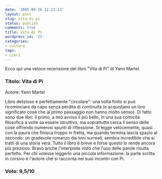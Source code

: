 ```yaml
---
date: '2005-09-26 12:22:13'
layout: post
slug: vita-di-pi
status: publish
comments: true
title: Vita di Pi
wordpress_id: '25'
categories:
- cultura
tags:
- Libri
---
```

Ecco qui una veloce recensione del libro "Vita di Pi" di Yann Martel.

###  Titolo: Vita di Pi
Autore: Yann Martel

Libro delizioso e perfettamente "circolare": una volta finito si può ricominciare da capo 
senza perdita di continuità (e acquistano un loro significato cose che al primo passaggio 
non hanno molto senso).
Di fatto sono due libri: il primo, a mio avviso il più bello, in una sua comicità filosofica 
a volte sa essere istruttivo, ma soprattutto cerca il senso delle cose offrendo numerosi 
spunti di riflessione. Si legge velocemente, quasi con la paura che finisca troppo in fretta, 
ma quando termina lascia spazio al secondo: un gradevole romanzo dai toni surreali; sembra 
incredibile che si tratti di una storia vera. Tutto il libro è breve e forse questo lo rende 
ancora più prezioso. Bravo anche l'interprete visto che l'uso delle parole risulta perfetto.
Per chi volesse leggerlo una piccola informazione: la parte scritta in corsivo è l'autore 
che si racconta nei suoi incontri con Pi.

### Voto: 9,5/10
